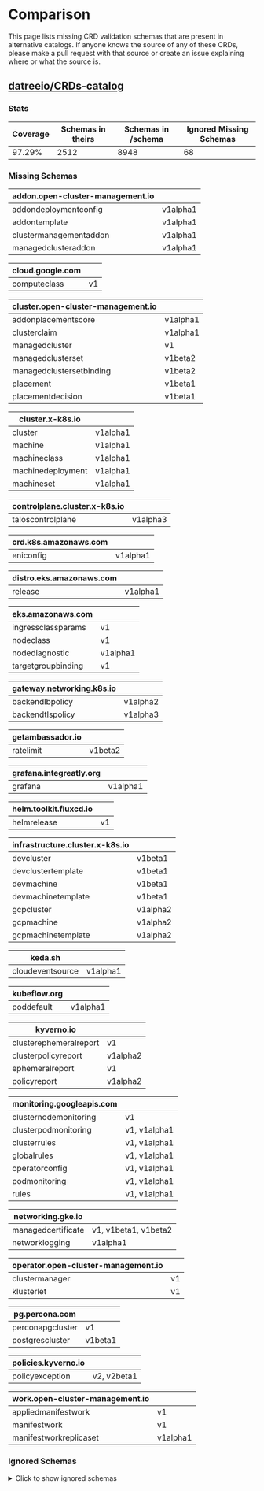 
# Comparison

This page lists missing CRD validation schemas that are present in alternative catalogs. If anyone knows the source of any of these CRDs, please make a pull request with that source or create an issue explaining where or what the source is.

## [datreeio/CRDs-catalog](https://github.com/datreeio/CRDs-catalog)

### Stats

| Coverage | Schemas in theirs | Schemas in /schema | Ignored Missing Schemas |
| --- | --- | --- | --- |
| 97.29% | 2512 | 8948 | 68 |

### Missing Schemas

| addon.open-cluster-management.io | |
| --- | --- |
| addondeploymentconfig | v1alpha1 |
| addontemplate | v1alpha1 |
| clustermanagementaddon | v1alpha1 |
| managedclusteraddon | v1alpha1 |

| cloud.google.com | |
| --- | --- |
| computeclass | v1 |

| cluster.open-cluster-management.io | |
| --- | --- |
| addonplacementscore | v1alpha1 |
| clusterclaim | v1alpha1 |
| managedcluster | v1 |
| managedclusterset | v1beta2 |
| managedclustersetbinding | v1beta2 |
| placement | v1beta1 |
| placementdecision | v1beta1 |

| cluster.x-k8s.io | |
| --- | --- |
| cluster | v1alpha1 |
| machine | v1alpha1 |
| machineclass | v1alpha1 |
| machinedeployment | v1alpha1 |
| machineset | v1alpha1 |

| controlplane.cluster.x-k8s.io | |
| --- | --- |
| taloscontrolplane | v1alpha3 |

| crd.k8s.amazonaws.com | |
| --- | --- |
| eniconfig | v1alpha1 |

| distro.eks.amazonaws.com | |
| --- | --- |
| release | v1alpha1 |

| eks.amazonaws.com | |
| --- | --- |
| ingressclassparams | v1 |
| nodeclass | v1 |
| nodediagnostic | v1alpha1 |
| targetgroupbinding | v1 |

| gateway.networking.k8s.io | |
| --- | --- |
| backendlbpolicy | v1alpha2 |
| backendtlspolicy | v1alpha3 |

| getambassador.io | |
| --- | --- |
| ratelimit | v1beta2 |

| grafana.integreatly.org | |
| --- | --- |
| grafana | v1alpha1 |

| helm.toolkit.fluxcd.io | |
| --- | --- |
| helmrelease | v1 |

| infrastructure.cluster.x-k8s.io | |
| --- | --- |
| devcluster | v1beta1 |
| devclustertemplate | v1beta1 |
| devmachine | v1beta1 |
| devmachinetemplate | v1beta1 |
| gcpcluster | v1alpha2 |
| gcpmachine | v1alpha2 |
| gcpmachinetemplate | v1alpha2 |

| keda.sh | |
| --- | --- |
| cloudeventsource | v1alpha1 |

| kubeflow.org | |
| --- | --- |
| poddefault | v1alpha1 |

| kyverno.io | |
| --- | --- |
| clusterephemeralreport | v1 |
| clusterpolicyreport | v1alpha2 |
| ephemeralreport | v1 |
| policyreport | v1alpha2 |

| monitoring.googleapis.com | |
| --- | --- |
| clusternodemonitoring | v1 |
| clusterpodmonitoring | v1, v1alpha1 |
| clusterrules | v1, v1alpha1 |
| globalrules | v1, v1alpha1 |
| operatorconfig | v1, v1alpha1 |
| podmonitoring | v1, v1alpha1 |
| rules | v1, v1alpha1 |

| networking.gke.io | |
| --- | --- |
| managedcertificate | v1, v1beta1, v1beta2 |
| networklogging | v1alpha1 |

| operator.open-cluster-management.io | |
| --- | --- |
| clustermanager | v1 |
| klusterlet | v1 |

| pg.percona.com | |
| --- | --- |
| perconapgcluster | v1 |
| postgrescluster | v1beta1 |

| policies.kyverno.io | |
| --- | --- |
| policyexception | v2, v2beta1 |

| work.open-cluster-management.io | |
| --- | --- |
| appliedmanifestwork | v1 |
| manifestwork | v1 |
| manifestworkreplicaset | v1alpha1 |

### Ignored Schemas

<details>
<summary>Click to show ignored schemas</summary>

| | | |
| --- | --- | --- |
| anywhere.eks.amazonaws.com | cluster | v1alpha3 |
| anywhere.eks.amazonaws.com | cluster | v1alpha4 |
| anywhere.eks.amazonaws.com | cluster | v1beta1 |
| anywhere.eks.amazonaws.com | clusterclass | v1alpha4 |
| anywhere.eks.amazonaws.com | clusterclass | v1beta1 |
| anywhere.eks.amazonaws.com | clusterissuer | v1 |
| anywhere.eks.amazonaws.com | clusterresourceset | v1alpha3 |
| anywhere.eks.amazonaws.com | clusterresourceset | v1alpha4 |
| anywhere.eks.amazonaws.com | clusterresourceset | v1beta1 |
| anywhere.eks.amazonaws.com | clusterresourcesetbinding | v1alpha3 |
| anywhere.eks.amazonaws.com | clusterresourcesetbinding | v1alpha4 |
| anywhere.eks.amazonaws.com | clusterresourcesetbinding | v1beta1 |
| anywhere.eks.amazonaws.com | dockercluster | v1alpha3 |
| anywhere.eks.amazonaws.com | dockercluster | v1alpha4 |
| anywhere.eks.amazonaws.com | dockercluster | v1beta1 |
| anywhere.eks.amazonaws.com | dockerclustertemplate | v1alpha4 |
| anywhere.eks.amazonaws.com | dockerclustertemplate | v1beta1 |
| anywhere.eks.amazonaws.com | dockermachine | v1alpha3 |
| anywhere.eks.amazonaws.com | dockermachine | v1alpha4 |
| anywhere.eks.amazonaws.com | dockermachine | v1beta1 |
| anywhere.eks.amazonaws.com | dockermachinepool | v1alpha3 |
| anywhere.eks.amazonaws.com | dockermachinepool | v1alpha4 |
| anywhere.eks.amazonaws.com | dockermachinepool | v1beta1 |
| anywhere.eks.amazonaws.com | dockermachinetemplate | v1alpha3 |
| anywhere.eks.amazonaws.com | dockermachinetemplate | v1alpha4 |
| anywhere.eks.amazonaws.com | dockermachinetemplate | v1beta1 |
| dex.coreos.com | authcode | v1 |
| dex.coreos.com | authrequest | v1 |
| dex.coreos.com | connector | v1 |
| dex.coreos.com | devicerequest | v1 |
| dex.coreos.com | devicetoken | v1 |
| dex.coreos.com | oauth2client | v1 |
| dex.coreos.com | offlinesessions | v1 |
| dex.coreos.com | password | v1 |
| dex.coreos.com | refreshtoken | v1 |
| dex.coreos.com | signingkey | v1 |
| infrastructure.cluster.x-k8s.io | dockercluster | v1alpha2 |
| infrastructure.cluster.x-k8s.io | dockercluster | v1alpha3 |
| infrastructure.cluster.x-k8s.io | dockercluster | v1alpha4 |
| infrastructure.cluster.x-k8s.io | dockercluster | v1beta1 |
| infrastructure.cluster.x-k8s.io | dockerclustertemplate | v1alpha4 |
| infrastructure.cluster.x-k8s.io | dockerclustertemplate | v1beta1 |
| infrastructure.cluster.x-k8s.io | dockermachine | v1alpha2 |
| infrastructure.cluster.x-k8s.io | dockermachine | v1alpha3 |
| infrastructure.cluster.x-k8s.io | dockermachine | v1alpha4 |
| infrastructure.cluster.x-k8s.io | dockermachine | v1beta1 |
| infrastructure.cluster.x-k8s.io | dockermachinepool | v1alpha3 |
| infrastructure.cluster.x-k8s.io | dockermachinepool | v1alpha4 |
| infrastructure.cluster.x-k8s.io | dockermachinepool | v1beta1 |
| infrastructure.cluster.x-k8s.io | dockermachinepooltemplate | v1beta1 |
| infrastructure.cluster.x-k8s.io | dockermachinetemplate | v1alpha2 |
| infrastructure.cluster.x-k8s.io | dockermachinetemplate | v1alpha3 |
| infrastructure.cluster.x-k8s.io | dockermachinetemplate | v1alpha4 |
| infrastructure.cluster.x-k8s.io | dockermachinetemplate | v1beta1 |
| kafka.strimzi.io | kafkatopiccontrolacls | v1alpha1 |
| kafka.strimzi.io | kafkatopiccontrolacls | v1beta1 |
| kafka.strimzi.io | strimzipodset | v1beta2 |
| mysql.presslabs.org | mysqlbackup | v2 |
| openebs.io | blockdevice | v1alpha1 |
| openebs.io | blockdeviceclaim | v1alpha1 |
| openebs.io | diskpool | v1beta1 |
| openebs.io | diskpool | v1beta2 |
| policy.linkerd.io | httproute | v1 |
| postgresql.cnpg.io | cluster | v3 |
| rbacmanager.reactiveops.io | rbacdefinitions | v1alpha1 |
| templates.kluctl.io | objecthandler | v1alpha1 |
| uds.dev | exemption | v1alpha1 |
| uds.dev | package | v1alpha1 |

</details>
